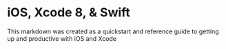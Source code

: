 # iOS, Xcode 8, & Swift

This markdown was created as a quickstart and reference guide to getting up and productive with iOS and Xcode
